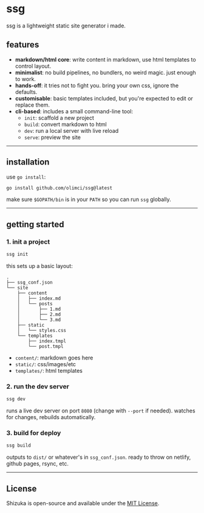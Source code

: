 # ssg

ssg is a lightweight static site generator i made.
## features

- **markdown/html core**: write content in markdown, use html templates to control layout.
- **minimalist**: no build pipelines, no bundlers, no weird magic. just enough to work.
- **hands-off**: it tries not to fight you. bring your own css, ignore the defaults.
- **customisable**: basic templates included, but you're expected to edit or replace them.
- **cli-based**: includes a small command-line tool:
  - `init`: scaffold a new project
  - `build`: convert markdown to html
  - `dev`: run a local server with live reload
  - `serve`: preview the site

---

## installation

use `go install`:

```bash
go install github.com/olimci/ssg@latest
```

make sure `$GOPATH/bin` is in your `PATH` so you can run `ssg` globally.

---

## getting started

### 1. init a project

```bash
ssg init
```

this sets up a basic layout:

```
.
├── ssg_conf.json
└── site
    ├── content
    │   ├── index.md
    │   └── posts
    │       ├── 1.md
    │       ├── 2.md
    │       └── 3.md
    ├── static
    │   └── styles.css
    └── templates
        ├── index.tmpl
        └── post.tmpl
```

- `content/`: markdown goes here
- `static/`: css/images/etc
- `templates/`: html templates

### 2. run the dev server

```bash
ssg dev
```

runs a live dev server on port `8080` (change with `--port` if needed). watches for changes, rebuilds automatically.

### 3. build for deploy

```bash
ssg build
```

outputs to `dist/` or whatever's in `ssg_conf.json`. ready to throw on netlify, github pages, rsync, etc.

---

## License

Shizuka is open-source and available under the [MIT License](LICENSE).